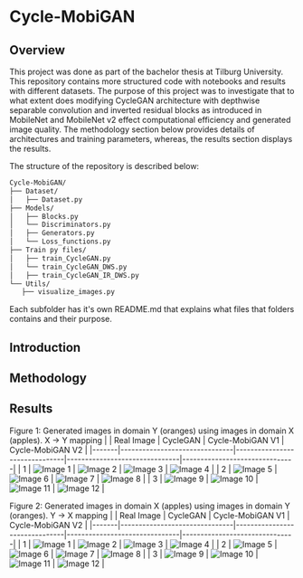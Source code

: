 # Cycle-MobiGAN

## Overview

This project was done as part of the bachelor thesis at Tilburg University. This repository contains more structured code with notebooks and results with different datasets. The purpose of this project was to investigate that to what extent does modifying CycleGAN architecture with depthwise separable convolution and inverted residual blocks as introduced in MobileNet and MobileNet v2 effect computational efficiency and generated image quality.
The methodology section below provides details of architectures and training parameters, whereas, the results section displays the results.

The structure of the repository is described below:

```bash
Cycle-MobiGAN/
├── Dataset/
│   ├── Dataset.py
├── Models/
│   ├── Blocks.py
│   └── Discriminators.py
│   ├── Generators.py
│   └── Loss_functions.py
├── Train py files/
│   ├── train_CycleGAN.py
│   └── train_CycleGAN_DWS.py
│   ├── train_CycleGAN_IR_DWS.py
└── Utils/
   ├── visualize_images.py
```

Each subfolder has it's own README.md that explains what files that folders contains and their purpose.

## Introduction

## Methodology

## Results


Figure 1: Generated images in domain Y (oranges) using images in domain X (apples). X -> Y mapping
|       | Real Image                    | CycleGAN                      | Cycle-MobiGAN V1              | Cycle-MobiGAN V2              |
|-------|-------------------------------|-------------------------------|-------------------------------|-------------------------------|
| 1     | ![Image 1](GeneratedImages/ApplesOranges/GeneratedApples/Original/1.jpg) | ![Image 2](GeneratedImages/ApplesOranges/GeneratedApples/CycleGAN/orange1.jpg) | ![Image 3](GeneratedImages/ApplesOranges/GeneratedApples/CycleMobiGAN/orange1.jpg) | ![Image 4](GeneratedImages/ApplesOranges/GeneratedApples/CycleMobiGANV2/orange1.jpg) |
| 2     | ![Image 5](GeneratedImages/ApplesOranges/GeneratedApples/Original/2.jpg) | ![Image 6](GeneratedImages/ApplesOranges/GeneratedApples/CycleGAN/orange2.jpg) | ![Image 7](GeneratedImages/ApplesOranges/GeneratedApples/CycleMobiGAN/orange2.jpg) | ![Image 8](GeneratedImages/ApplesOranges/GeneratedApples/CycleMobiGANV2/orange2.jpg) |
| 3     | ![Image 9](GeneratedImages/ApplesOranges/GeneratedApples/Original/3.jpg) | ![Image 10](GeneratedImages/ApplesOranges/GeneratedApples/CycleGAN/orange3.jpg) | ![Image 11](GeneratedImages/ApplesOranges/GeneratedApples/CycleMobiGAN/orange3.jpg) | ![Image 12](GeneratedImages/ApplesOranges/GeneratedApples/CycleMobiGANV2/orange3.jpg) |

Figure 2: Generated images in domain X (apples) using images in domain Y (oranges). Y -> X mapping
|       | Real Image                    | CycleGAN                      | Cycle-MobiGAN V1              | Cycle-MobiGAN V2              |
|-------|-------------------------------|-------------------------------|-------------------------------|-------------------------------|
| 1     | ![Image 1](GeneratedImages/ApplesOranges/GeneratedOranges/Original/1.jpg) | ![Image 2](GeneratedImages/ApplesOranges/GeneratedOranges/CycleGAN/apple1.jpg) | ![Image 3](GeneratedImages/ApplesOranges/GeneratedOranges/CycleMobiGAN/apple1.jpg) | ![Image 4](GeneratedImages/ApplesOranges/GeneratedOranges/CycleMobiGANV2/apple1.jpg) |
| 2     | ![Image 5](GeneratedImages/ApplesOranges/GeneratedOranges/Original/2.jpg) | ![Image 6](GeneratedImages/ApplesOranges/GeneratedOranges/CycleGAN/apple2.jpg) | ![Image 7](GeneratedImages/ApplesOranges/GeneratedOranges/CycleMobiGAN/apple2.jpg) | ![Image 8](GeneratedImages/ApplesOranges/GeneratedOranges/CycleMobiGANV2/apple2.jpg) |
| 3     | ![Image 9](GeneratedImages/ApplesOranges/GeneratedOranges/Original/3.jpg) | ![Image 10](GeneratedImages/ApplesOranges/GeneratedOranges/CycleGAN/apple3.jpg) | ![Image 11](GeneratedImages/ApplesOranges/GeneratedOranges/CycleMobiGAN/apple3.jpg) | ![Image 12](GeneratedImages/ApplesOranges/GeneratedOranges/CycleMobiGANV2/apple3.jpg) |

